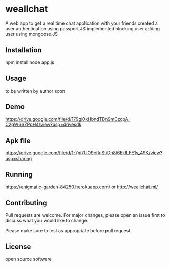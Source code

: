 # weallchat 
A web app to get a real time chat application with your friends
created a user authentication using passport.JS
implemented blocking user adding user using mongoose.JS


## Installation

npm install 
node app.js

## Usage

to be written by author soon

## Demo
https://drive.google.com/file/d/179gi0xHbndTBn9mCzcpA-C2gW6SZPpH4/view?usp=drivesdk


## Apk file
https://drive.google.com/file/d/1-7pi7UO9cfIuStiDn8t6EklLFE1s_49K/view?usp=sharing

## Running
https://enigmatic-garden-84250.herokuapp.com/
or 
http://weallchat.ml/


## Contributing
Pull requests are welcome. For major changes, please open an issue first to discuss what you would like to change.

Please make sure to test as appropriate before pull request.

## License
open source software 